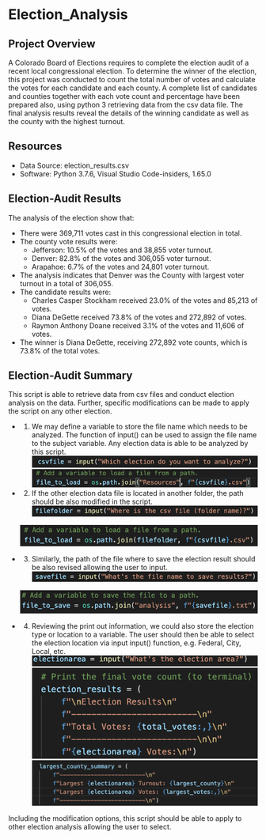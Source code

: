 # Election_Analysis

## Project Overview

A Colorado Board of Elections requires to complete the election audit of a recent local congressional election. To determine the winner of the election, this project was conducted to count the total number of votes and calculate the votes for each candidate and each county. A complete list of candidates and counties together with each vote count and percentage have been prepared also, using python 3 retrieving data from the csv data file. The final analysis results reveal the details of the winning candidate as well as the county with the highest turnout.

## Resources
- Data Source: election_results.csv
- Software: Python 3.7.6, Visual Studio Code-insiders, 1.65.0

## Election-Audit Results
The analysis of the election show that:
- There were 369,711 votes cast in this congressional election in total.
- The county vote results were:
    - Jefferson: 10.5% of the votes and 38,855 voter turnout.
    - Denver: 82.8% of the votes and 306,055 voter turnout.
    - Arapahoe: 6.7% of the votes and 24,801 voter turnout.
- The analysis indicates that Denver was the County with largest voter turnout in a total of 306,055.
- The candidate results were:
    - Charles Casper Stockham received 23.0% of the votes and 85,213 of votes.
    - Diana DeGette received 73.8% of the votes  and 272,892 of votes.
    - Raymon Anthony Doane received 3.1% of the votes and 11,606 of votes.
- The winner is Diana DeGette, receiving 272,892 vote counts, which is 73.8% of the total votes.

## Election-Audit Summary
This script is able to retrieve data from csv files and conduct election analysis on the data. Further, specific modifications can be made to apply the script on any other election. 
- 1. We may define a variable to store the file name which needs to be analyzed. The function of input() can be used to assign the file name to the subject variable. Any election data is able to be analyzed by this script.
    ![inputcsv_1](https://github.com/hankai26/Election_Analysis/blob/main/Resources/inputcsv_1.png)
    ![inputcsv_2](https://github.com/hankai26/Election_Analysis/blob/main/Resources/inputcsv_2.png)

- 2. If the other election data file is located in another folder, the path should be also modified in the script.
    ![csvfolder_1](https://github.com/hankai26/Election_Analysis/blob/main/Resources/csvfolder_1.png)

    ![csvfolder_2](https://github.com/hankai26/Election_Analysis/blob/main/Resources/csvfolder_2.png)

- 3. Similarly, the path of the file where to save the election result should be also revised allowing the user to input.
    ![savefile_1](https://github.com/hankai26/Election_Analysis/blob/main/Resources/savefile_1.png)

    ![savefile_2](https://github.com/hankai26/Election_Analysis/blob/main/Resources/savefile_2.png)

- 4. Reviewing the print out information, we could also store the election type or location to a variable. The user should then be able to select the election location via input input() function, e.g. Federal, City, Local, etc.
    ![area_1](https://github.com/hankai26/Election_Analysis/blob/main/Resources/area_1.png)
    ![area_2](https://github.com/hankai26/Election_Analysis/blob/main/Resources/area_2.png)
    ![area_3](https://github.com/hankai26/Election_Analysis/blob/main/Resources/area_3.png)

Including the modification options, this script should be able to apply to other election analysis allowing the user to select.